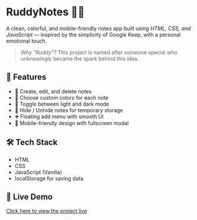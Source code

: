 # RuddyNotes 📝✨

A clean, colorful, and mobile-friendly notes app built using *HTML, CSS, and JavaScript* — inspired by the simplicity of Google Keep, with a personal emotional touch.

> *Why "Ruddy"?*
> This project is named after someone special who unknowingly became the spark behind this idea. 

## 🌟 Features

- 📝 Create, edit, and delete notes
- 🎨 Choose custom colors for each note
- 🌙 Toggle between light and dark mode
- 🙈 Hide / Unhide notes for temporary storage
- ➕ Floating add menu with smooth UI
- 📱 Mobile-friendly design with fullscreen modal

## 🛠 Tech Stack

- HTML  
- CSS  
- JavaScript (Vanilla)  
- localStorage for saving data

## 🚀 Live Demo

[Click here to view the project live](https://ruddynotes.netlify.app/)  
